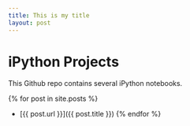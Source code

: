```yaml
---
title: This is my title
layout: post
---
```

# iPython Projects

This Github repo contains several iPython notebooks.

  {% for post in site.posts %}
* [{{ post.url }}]({{ post.title }})
  {% endfor %}
</ul>

